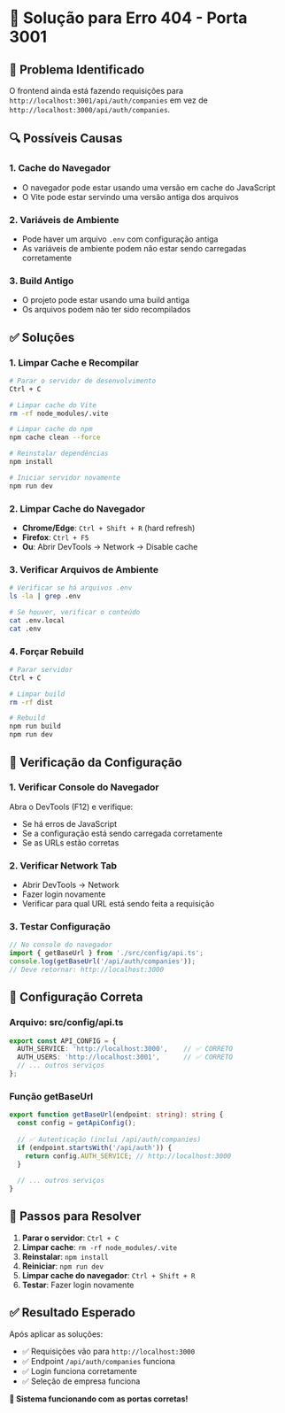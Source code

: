 # 🔧 Solução para Erro 404 - Porta 3001

## 🚨 **Problema Identificado**

O frontend ainda está fazendo requisições para `http://localhost:3001/api/auth/companies` em vez de `http://localhost:3000/api/auth/companies`.

## 🔍 **Possíveis Causas**

### **1. Cache do Navegador**
- O navegador pode estar usando uma versão em cache do JavaScript
- O Vite pode estar servindo uma versão antiga dos arquivos

### **2. Variáveis de Ambiente**
- Pode haver um arquivo `.env` com configuração antiga
- As variáveis de ambiente podem não estar sendo carregadas corretamente

### **3. Build Antigo**
- O projeto pode estar usando uma build antiga
- Os arquivos podem não ter sido recompilados

## ✅ **Soluções**

### **1. Limpar Cache e Recompilar**
```bash
# Parar o servidor de desenvolvimento
Ctrl + C

# Limpar cache do Vite
rm -rf node_modules/.vite

# Limpar cache do npm
npm cache clean --force

# Reinstalar dependências
npm install

# Iniciar servidor novamente
npm run dev
```

### **2. Limpar Cache do Navegador**
- **Chrome/Edge**: `Ctrl + Shift + R` (hard refresh)
- **Firefox**: `Ctrl + F5`
- **Ou**: Abrir DevTools → Network → Disable cache

### **3. Verificar Arquivos de Ambiente**
```bash
# Verificar se há arquivos .env
ls -la | grep .env

# Se houver, verificar o conteúdo
cat .env.local
cat .env
```

### **4. Forçar Rebuild**
```bash
# Parar servidor
Ctrl + C

# Limpar build
rm -rf dist

# Rebuild
npm run build
npm run dev
```

## 🔧 **Verificação da Configuração**

### **1. Verificar Console do Navegador**
Abra o DevTools (F12) e verifique:
- Se há erros de JavaScript
- Se a configuração está sendo carregada corretamente
- Se as URLs estão corretas

### **2. Verificar Network Tab**
- Abrir DevTools → Network
- Fazer login novamente
- Verificar para qual URL está sendo feita a requisição

### **3. Testar Configuração**
```javascript
// No console do navegador
import { getBaseUrl } from './src/config/api.ts';
console.log(getBaseUrl('/api/auth/companies'));
// Deve retornar: http://localhost:3000
```

## 🎯 **Configuração Correta**

### **Arquivo: src/config/api.ts**
```typescript
export const API_CONFIG = {
  AUTH_SERVICE: 'http://localhost:3000',    // ✅ CORRETO
  AUTH_USERS: 'http://localhost:3001',      // ✅ CORRETO
  // ... outros serviços
};
```

### **Função getBaseUrl**
```typescript
export function getBaseUrl(endpoint: string): string {
  const config = getApiConfig();
  
  // ✅ Autenticação (inclui /api/auth/companies)
  if (endpoint.startsWith('/api/auth')) {
    return config.AUTH_SERVICE; // http://localhost:3000
  }
  
  // ... outros serviços
}
```

## 🚀 **Passos para Resolver**

1. **Parar o servidor**: `Ctrl + C`
2. **Limpar cache**: `rm -rf node_modules/.vite`
3. **Reinstalar**: `npm install`
4. **Reiniciar**: `npm run dev`
5. **Limpar cache do navegador**: `Ctrl + Shift + R`
6. **Testar**: Fazer login novamente

## ✅ **Resultado Esperado**

Após aplicar as soluções:
- ✅ Requisições vão para `http://localhost:3000`
- ✅ Endpoint `/api/auth/companies` funciona
- ✅ Login funciona corretamente
- ✅ Seleção de empresa funciona

**🎯 Sistema funcionando com as portas corretas!** 